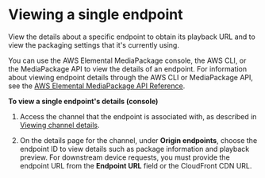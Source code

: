 # Viewing a single endpoint<a name="endpoints-view-one"></a>

View the details about a specific endpoint to obtain its playback URL and to view the packaging settings that it's currently using\.

You can use the AWS Elemental MediaPackage console, the AWS CLI, or the MediaPackage API to view the details of an endpoint\. For information about viewing endpoint details through the AWS CLI or MediaPackage API, see the [AWS Elemental MediaPackage API Reference](https://docs.aws.amazon.com/mediapackage/latest/apireference/)\.

**To view a single endpoint's details \(console\)**

1. Access the channel that the endpoint is associated with, as described in [Viewing channel details](channels-view.md)\.

1. On the details page for the channel, under **Origin endpoints**, choose the endpoint ID to view details such as package information and playback preview\. For downstream device requests, you must provide the endpoint URL from the **Endpoint URL** field or the CloudFront CDN URL\.